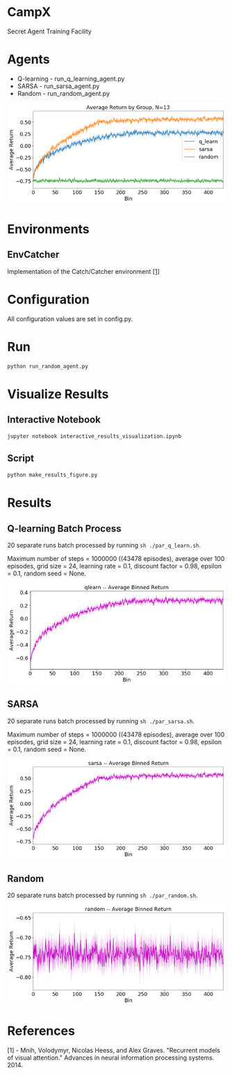 # CampX

Secret Agent Training Facility

# Agents

* Q-learning - run_q_learning_agent.py
* SARSA - run_sarsa_agent.py
* Random - run_random_agent.py

![COMPARISON](https://github.com/OpenMined/CampX/blob/master/images/group_comparison.png "Comaprison of Average Returns")

# Environments

## EnvCatcher 
Implementation of the Catch/Catcher environment [[1]](#references)

# Configuration

All configuration values are set in config.py.

# Run

```python
python run_random_agent.py
```

# Visualize Results

## Interactive Notebook
```sh
jupyter notebook interactive_results_visualization.ipynb
```

## Script

```python
python make_results_figure.py
```

# Results

## Q-learning Batch Process

20 separate runs batch processed by running ```sh ./par_q_learn.sh```.

Maximum number of steps = 1000000 ((43478 episodes), average over 100 episodes, grid size = 24, learning rate = 0.1, discount factor = 0.98, epsilon = 0.1, random seed = None.

![QLEARN](/images/qlearn_groupfig.png "Q-learning Average Returns")

## SARSA

20 separate runs batch processed by running ```sh ./par_sarsa.sh```.

Maximum number of steps = 1000000 ((43478 episodes), average over 100 episodes, grid size = 24, learning rate = 0.1, discount factor = 0.98, epsilon = 0.1, random seed = None.

![SARSA](/images/sarsa_groupfig.png "SARSA Average Returns")

## Random

20 separate runs batch processed by running ```sh ./par_random.sh```.

![RANDOM](/images/random_groupfig.png "Random Average Returns")

# References

[1] - Mnih, Volodymyr, Nicolas Heess, and Alex Graves. "Recurrent models of visual attention." Advances in neural information processing systems. 2014.
